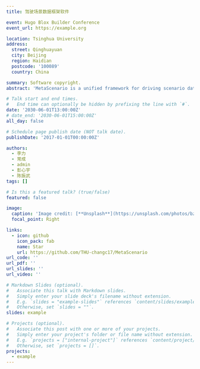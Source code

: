 ```yaml
---
title: 驾驶场景数据框架软件

event: Hugo Blox Builder Conference
event_url: https://example.org

location: Tsinghua University
address:
  street: Qinghuayuan
  city: Beijing
  region: Haidian
  postcode: '100089'
  country: China

summary: Software copyright.
abstract: 'MetaScenario is a unified framework for driving scenario data. We describe driving scenarios and design the centralized and unified data framework for storage, processing, and indexing of scenario data based on relational database.'

# Talk start and end times.
#   End time can optionally be hidden by prefixing the line with `#`.
date: '2030-06-01T13:00:00Z'
# date_end: '2030-06-01T15:00:00Z'
all_day: false

# Schedule page publish date (NOT talk date).
publishDate: '2017-01-01T00:00:00Z'

authors:
  - 李力
  - 常成
  - admin
  - 彭心宇
  - 陈振武
tags: []

# Is this a featured talk? (true/false)
featured: false

image:
  caption: 'Image credit: [**Unsplash**](https://unsplash.com/photos/bzdhc5b3Bxs)'
  focal_point: Right

links:
  - icon: github
    icon_pack: fab
    name: Star
    url: https://github.com/THU-changc17/MetaScenario
url_code: ''
url_pdf: ''
url_slides: ''
url_video: ''

# Markdown Slides (optional).
#   Associate this talk with Markdown slides.
#   Simply enter your slide deck's filename without extension.
#   E.g. `slides = "example-slides"` references `content/slides/example-slides.md`.
#   Otherwise, set `slides = ""`.
slides: example

# Projects (optional).
#   Associate this post with one or more of your projects.
#   Simply enter your project's folder or file name without extension.
#   E.g. `projects = ["internal-project"]` references `content/project/deep-learning/index.md`.
#   Otherwise, set `projects = []`.
projects:
  - example
---
```

